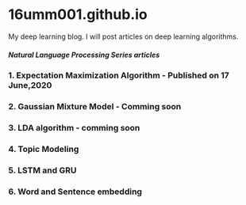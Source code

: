 # 16umm001.github.io
My deep learning blog. I will post articles on deep learning algorithms. 
##### Natural Language Processing Series articles
### 1. Expectation Maximization Algorithm - Published on 17 June,2020
### 2. Gaussian Mixture Model - Comming soon
### 3. LDA algorithm - comming soon
### 4. Topic Modeling
### 5. LSTM and GRU
### 6. Word and Sentence embedding
